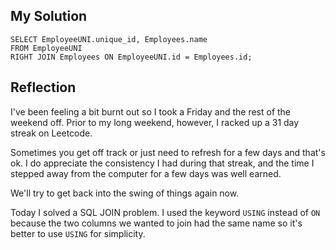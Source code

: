 ## My Solution

```
SELECT EmployeeUNI.unique_id, Employees.name
FROM EmployeeUNI
RIGHT JOIN Employees ON EmployeeUNI.id = Employees.id;
```

## Reflection

I've been feeling a bit burnt out so I took a Friday and the rest of the weekend off. Prior to my long weekend, however, I racked up a 31 day streak on Leetcode.

Sometimes you get off track or just need to refresh for a few days and that's ok. I do appreciate the consistency I had during that streak, and the time I stepped away from the computer for a few days was well earned.

We'll try to get back into the swing of things again now.

Today I solved a SQL JOIN problem. I used the keyword `USING` instead of `ON` because the two columns we wanted to join had the same name so it's better to use `USING` for simplicity.

